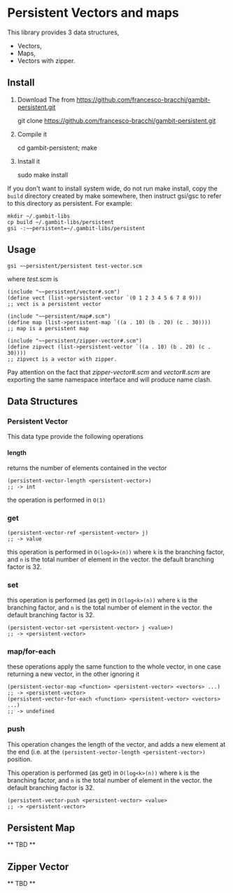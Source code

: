 # Persistent Vectors and maps

This library provides 3 data structures, 
+ Vectors, 
+ Maps, 
+ Vectors with zipper.

## Install

1. Download The from https://github.com/francesco-bracchi/gambit-persistent.git

    git clone https://github.com/francesco-bracchi/gambit-persistent.git

1. Compile it 

    cd gambit-persistent;
    make

1. Install it

    sudo make install

If you don't want to install system wide, do not run make install, copy
the `build` directory created by make somewhere, then instruct gsi/gsc to refer
to this directory as persistent. For example:

    mkdir ~/.gambit-libs
    cp build ~/.gambit-libs/persistent
    gsi -:~~persistent=~/.gambit-libs/persistent

## Usage

    gsi ~~persistent/persistent test-vector.scm

where *test.scm* is

    (include "~~persistent/vector#.scm")
    (define vect (list->persistent-vector `(0 1 2 3 4 5 6 7 8 9)))
    ;; vect is a persistent vector

    (include "~~persistent/map#.scm")
    (define map (list->persistent-map `((a . 10) (b . 20) (c . 30))))
    ;; map is a persistent map

    (include "~~persistent/zipper-vector#.scm")
    (define zipvect (list->persistent-vector `((a . 10) (b . 20) (c . 30))))
    ;; zipvect is a vector with zipper.

Pay attention on the fact that *zipper-vector#.scm* and *vector#.scm*
are exporting the same namespace interface and will produce name clash.


## Data Structures

### Persistent Vector

This data type provide the following operations

#### length
returns the number of elements contained in the vector

    (persistent-vector-length <persistent-vector>)
    ;; -> int

the operation is performed in `O(1)`


### get

    (persistent-vector-ref <persistent-vector> j) 
    ;; -> value

this operation is performed in `O(log<k>(n))` where `k` is the branching factor,
and `n` is the total number of element in the vector. the default branching factor
is 32.

### set
this operation is performed (as get) in `O(log<k>(n))` where `k` is the branching factor,
and `n` is the total number of element in the vector. the default branching factor
is 32.

    (persistent-vector-set <persistent-vector> j <value>)
    ;; -> <persistent-vector>

### map/for-each 

these operations apply the same function to the whole vector, in one case returning
a new vector, in the other ignoring it

    (persistent-vector-map <function> <persistent-vector> <vectors> ...)
    ;; -> <persistent-vector>
    (persistent-vector-for-each <function> <persistent-vector> <vectors> ...)
    ;; -> undefined

### push

This operation changes the length of the vector, and adds a new element at
the end (i.e. at the `(persistent-vector-length <persistent-vector>)` position.

This operation is performed (as get) in `O(log<k>(n))` where `k` is the branching factor,
and `n` is the total number of element in the vector. the default branching factor
is 32.

    (persistent-vector-push <persistent-vector> <value>
    ;; -> <persistent-vector>

## Persistent Map

** TBD **

## Zipper Vector

** TBD **